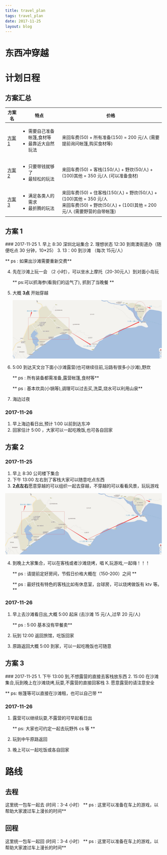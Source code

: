 ```yaml
---
title: travel_plan    
tags: travel_plan      
date: 2017-11-25      
layout: blog
---
```


东西冲穿越
===

# 计划日程

## 方案汇总

<table> 
    <thead>
        <th>方案名</th>
        <th>特点</th>
        <th>价格</th>
    </thead>
    <tr>
        <td><a href="#p1">方案 1</a></td>
        <td>
            <ul>
            <li>需要自己准备帐篷,食材等</li>
            <li>最靠近大自然玩法</li>
            </ul>
        </td>
        <td>
           来回车费(50) + 所有准备(150) = 200 元/人
           (需要提前询问帐篷,购买食材等)   
        </td>
    </tr>
    <tr>
        <td><a href="#p2">方案 2</a></td>
        <td>
            <ul>
            <li>只要带钱就够了</li>
            <li>最轻松的玩法</li>
            </ul>
        </td>
        <td>
           来回车费(50) + 客栈(150/人) + 野炊(50/人) + (100)其他 = 350 元/人
           (可以准备食材)   
        </td>
    </tr>
    <tr>
        <td><a href="#p3">方案 3</a></td>
        <td>
            <ul>
            <li>满足各类人的需求</li>
            <li>最折腾的玩法</li>
            </ul>
        </td>
        <td>
           来回车费(50) + 住客栈(150/人) + 野炊(50/人) + (100)其他 = 350 元/人
           <br>来回车费(50) + 野炊(50/人) + (100)其他 = 200 元/人
           (需要野营的自带帐篷)   
        </td>
    </tr>
</table>


<h2 id="p1">方案 1</h2>
### 2017-11-25
1. 早上 8:30 深圳北站集合
2. 理想状态 12:30 到南澳街道办（随便吃点 30 分钟，10*25）
3. 13：00 到沙滩 （每次 15元/人）
 
   ** ps : 如果出沙滩需要重新交费**
    
4. 先在沙滩上玩一会 （2 小时），可以坐水上摩托（20-30元人）到对面小岛玩

   ** ps:可以抓海参(看我们的运气了), 抓到了当晚餐 **
     
5. 大概 **3点** 开始穿越

    ![](travel_way.jpg)
    
6. 5:00 到达天文台下面小沙滩露营(也可继续往前,沿路有很多小沙滩),野炊

   ** ps : 所有装备都需准备,露营帐篷,食材等**
   
   ** ps : 基本炊具(小锅等),调理可以过去买,洗菜,烧水可以利用山泉**
    
7. 海边过夜

### 2017-11-26

1. 早上海边看日出,预计 1:00 以前到达东冲
2. 回家估计 5:00 ，大家可以一起吃晚饭,也可各自回家


<h2 id="p2">方案 2</h2>

### 2017-11-25
1. 早上 8:30 公司楼下集合
2. 下午 13:00 左右到了客栈大家可以随意吃点东西
3. **2点左右**愿意穿越的可以组织一起去穿越，不穿越的可以看看风景，玩玩游戏

![](travel_way.jpg)

4. 到晚上大家集合，可以在客栈或者沙滩烧烤，唱 K,玩游戏,一起嗨！！！

   ** ps : 请提前定好房间，节假日价格大概在（150-200）之间 **
   
   ** ps : 最好找有特色的客栈比如有休息室，台球房，可以烧烤做饭有 ktv 等。**    

### 2017-11-26
1. 早上去沙滩看日出,大概 5:00 起床 (去沙滩 15 元/人,过早 20 元/人)

   ** ps :  5:00 基本没有早餐卖**
   
2. 玩到 12:00 返回旅馆，吃饭回家
3. 原路返回大概 5:00 到家，可以一起吃晚饭也可随意



<h2 id="p3">方案 3</h2>
### 2017-11-25
1. 下午 13:00 到,不想露营的直接去客栈放东西
2. 15:00 在沙滩集合,玩到晚上在沙滩烧烤,玩耍,不露营的直接回客栈
3. 愿意露营的请注意安全

   ** ps: 帐篷等可以直接在沙滩租，也可以自己带 **

### 2017-11-26
1. 露营可以继续玩耍,不露营的可早起看日出

   ** ps: 大家也可约定一起去玩野外 cs 等 **
    
2. 玩到中午原路返回
3. 晚上可以一起吃饭或各自回家



# 路线
## 去程

这里统一包车一起去
(时间：3-4 小时）
** ps : 这里可以准备在车上的游戏，以帮助大家渡过车上漫长的时间**


## 回程

这里统一包车一起回
(时间：3-4 小时）
** ps : 这里可以准备在车上的游戏，以帮助大家渡过车上漫长的时间**











